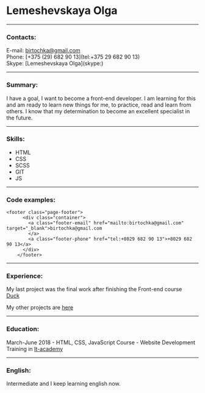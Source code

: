 # Lemeshevskaya Olga  

***

### Contacts:  

E-mail: [birtochka@gmail.com](mailto:birtochka@gmail.com)  
Phone: [+375 (29) 682 90 13](tel:+375 29 682 90 13)  
Skype: [Lemeshevskaya Olga](skype:<lemeshevskaya olga>)

***  

### Summary:

I have a goal, I want to become a front-end developer. I am learning for this and am ready to learn new things for me, to practice, read and learn from others. I know that my determination to become an excellent specialist in the future.  

***

### Skills:  

   - HTML
   - CSS
   - SCSS
   - GIT
   - JS

***

### Code examples:

    <footer class="page-footer">
          <div class="container">
            <a class="footer-email" href="mailto:birtochka@gmail.com" target="_blank">birtochka@gmail.com
            </a>
            <a class="footer-phone" href="tel:+8029 682 90 13">+8029 682 90 13</a>
          </div>
        </footer>
        
***
        
### Experience:


My last project was the final work after finishing the Front-end course  
[Duck](https://lemeshevskaya.github.io/my_progect/)    


My other projects are [here](https://github.com/Lemeshevskaya)  

***

### Education:  


March-June 2018  - HTML, CSS, JavaScript Course - Website Development Training in [It-academy](https://www.it-academy.by/)  

***

### English:  

Intermediate and I keep learning english now.



  




 
